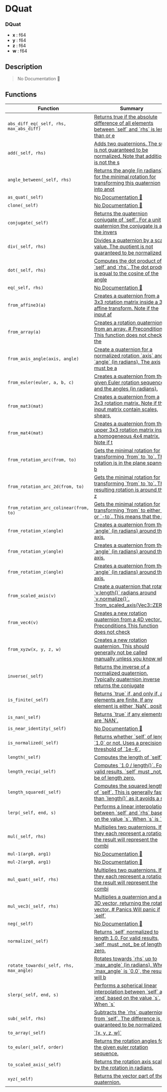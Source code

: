 # DQuat

### DQuat

- **x** : f64
- **y** : f64
- **z** : f64
- **w** : f64

## Description

> No Documentation 🚧

## Functions

| Function | Summary |
| --- | --- |
| `abs_diff_eq(_self, rhs, max_abs_diff)` | [ Returns true if the absolute difference of all elements between \`self\` and \`rhs\`  is less than or e](./dquat/abs_diff_eq.md) |
| `add(_self, rhs)` | [ Adds two quaternions\.  The sum is not guaranteed to be normalized\.  Note that addition is not the s](./dquat/add.md) |
| `angle_between(_self, rhs)` | [ Returns the angle \(in radians\) for the minimal rotation  for transforming this quaternion into anot](./dquat/angle_between.md) |
| `as_quat(_self)` | [No Documentation 🚧](./dquat/as_quat.md) |
| `clone(_self)` | [No Documentation 🚧](./dquat/clone.md) |
| `conjugate(_self)` | [ Returns the quaternion conjugate of \`self\`\. For a unit quaternion the  conjugate is also the invers](./dquat/conjugate.md) |
| `div(_self, rhs)` | [ Divides a quaternion by a scalar value\.  The quotient is not guaranteed to be normalized\.](./dquat/div.md) |
| `dot(_self, rhs)` | [ Computes the dot product of \`self\` and \`rhs\`\. The dot product is  equal to the cosine of the angle ](./dquat/dot.md) |
| `eq(_self, rhs)` | [No Documentation 🚧](./dquat/eq.md) |
| `from_affine3(a)` | [ Creates a quaternion from a 3x3 rotation matrix inside a 3D affine transform\.  Note if the input af](./dquat/from_affine3.md) |
| `from_array(a)` | [ Creates a rotation quaternion from an array\.  \# Preconditions  This function does not check if the ](./dquat/from_array.md) |
| `from_axis_angle(axis, angle)` | [ Create a quaternion for a normalized rotation \`axis\` and \`angle\` \(in radians\)\.  The axis must be a ](./dquat/from_axis_angle.md) |
| `from_euler(euler, a, b, c)` | [ Creates a quaternion from the given Euler rotation sequence and the angles \(in radians\)\.](./dquat/from_euler.md) |
| `from_mat3(mat)` | [ Creates a quaternion from a 3x3 rotation matrix\.  Note if the input matrix contain scales, shears, ](./dquat/from_mat3.md) |
| `from_mat4(mat)` | [ Creates a quaternion from the upper 3x3 rotation matrix inside a homogeneous 4x4 matrix\.  Note if t](./dquat/from_mat4.md) |
| `from_rotation_arc(from, to)` | [ Gets the minimal rotation for transforming \`from\` to \`to\`\.  The rotation is in the  plane spanned b](./dquat/from_rotation_arc.md) |
| `from_rotation_arc_2d(from, to)` | [ Gets the minimal rotation for transforming \`from\` to \`to\`\.  The resulting rotation is  around the z](./dquat/from_rotation_arc_2d.md) |
| `from_rotation_arc_colinear(from, to)` | [ Gets the minimal rotation for transforming \`from\` to either \`to\` or \`\-to\`\.  This means  that the re](./dquat/from_rotation_arc_colinear.md) |
| `from_rotation_x(angle)` | [ Creates a quaternion from the \`angle\` \(in radians\) around the x axis\.](./dquat/from_rotation_x.md) |
| `from_rotation_y(angle)` | [ Creates a quaternion from the \`angle\` \(in radians\) around the y axis\.](./dquat/from_rotation_y.md) |
| `from_rotation_z(angle)` | [ Creates a quaternion from the \`angle\` \(in radians\) around the z axis\.](./dquat/from_rotation_z.md) |
| `from_scaled_axis(v)` | [ Create a quaternion that rotates \`v\.length\(\)\` radians around \`v\.normalize\(\)\`\.  \`from\_scaled\_axis\(Vec3::ZERO\)\`](./dquat/from_scaled_axis.md) |
| `from_vec4(v)` | [ Creates a new rotation quaternion from a 4D vector\.  \# Preconditions  This function does not check ](./dquat/from_vec4.md) |
| `from_xyzw(x, y, z, w)` | [ Creates a new rotation quaternion\.  This should generally not be called manually unless you know wh](./dquat/from_xyzw.md) |
| `inverse(_self)` | [ Returns the inverse of a normalized quaternion\.  Typically quaternion inverse returns the conjugate](./dquat/inverse.md) |
| `is_finite(_self)` | [ Returns \`true\` if, and only if, all elements are finite\.  If any element is either \`NaN\`, positive ](./dquat/is_finite.md) |
| `is_nan(_self)` | [ Returns \`true\` if any elements are \`NAN\`\.](./dquat/is_nan.md) |
| `is_near_identity(_self)` | [No Documentation 🚧](./dquat/is_near_identity.md) |
| `is_normalized(_self)` | [ Returns whether \`self\` of length \`1\.0\` or not\.  Uses a precision threshold of \`1e\-6\`\.](./dquat/is_normalized.md) |
| `length(_self)` | [ Computes the length of \`self\`\.](./dquat/length.md) |
| `length_recip(_self)` | [ Computes \`1\.0 / length\(\)\`\.  For valid results, \`self\` must \_not\_ be of length zero\.](./dquat/length_recip.md) |
| `length_squared(_self)` | [ Computes the squared length of \`self\`\.  This is generally faster than \`length\(\)\` as it avoids a squ](./dquat/length_squared.md) |
| `lerp(_self, end, s)` | [ Performs a linear interpolation between \`self\` and \`rhs\` based on  the value \`s\`\.  When \`s\` is \`0\.0](./dquat/lerp.md) |
| `mul(_self, rhs)` | [ Multiplies two quaternions\. If they each represent a rotation, the result will  represent the combi](./dquat/mul.md) |
| `mul-1(arg0, arg1)` | [No Documentation 🚧](./dquat/mul-1.md) |
| `mul-2(arg0, arg1)` | [No Documentation 🚧](./dquat/mul-2.md) |
| `mul_quat(_self, rhs)` | [ Multiplies two quaternions\. If they each represent a rotation, the result will  represent the combi](./dquat/mul_quat.md) |
| `mul_vec3(_self, rhs)` | [ Multiplies a quaternion and a 3D vector, returning the rotated vector\.  \# Panics  Will panic if \`self\`](./dquat/mul_vec3.md) |
| `neg(_self)` | [No Documentation 🚧](./dquat/neg.md) |
| `normalize(_self)` | [ Returns \`self\` normalized to length 1\.0\.  For valid results, \`self\` must \_not\_ be of length zero\.  ](./dquat/normalize.md) |
| `rotate_towards(_self, rhs, max_angle)` | [ Rotates towards \`rhs\` up to \`max\_angle\` \(in radians\)\.  When \`max\_angle\` is \`0\.0\`, the result will b](./dquat/rotate_towards.md) |
| `slerp(_self, end, s)` | [ Performs a spherical linear interpolation between \`self\` and \`end\`  based on the value \`s\`\.  When \`s\`](./dquat/slerp.md) |
| `sub(_self, rhs)` | [ Subtracts the \`rhs\` quaternion from \`self\`\.  The difference is not guaranteed to be normalized\.](./dquat/sub.md) |
| `to_array(_self)` | [ \`\[x, y, z, w\]\`](./dquat/to_array.md) |
| `to_euler(_self, order)` | [ Returns the rotation angles for the given euler rotation sequence\.](./dquat/to_euler.md) |
| `to_scaled_axis(_self)` | [ Returns the rotation axis scaled by the rotation in radians\.](./dquat/to_scaled_axis.md) |
| `xyz(_self)` | [ Returns the vector part of the quaternion\.](./dquat/xyz.md) |